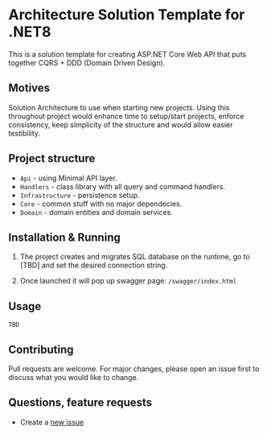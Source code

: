 # Architecture Solution Template for .NET8

This is a solution template for creating ASP.NET Core Web API that puts together CQRS + DDD (Domain Driven Design).

## Motives

Solution Architecture to use when starting new projects. Using this throughout project would enhance time to setup/start projects, enforce consistency, keep simplicity of the structure and would allow easier testibility.
 
## Project structure

- `Api` - using Minimal API layer.
- `Handlers` - class library with all query and command handlers.
- `Infrastructure` - persistence setup.
- `Core` - common stuff with no major dependecies.
- `Domain` - domain entities and domain services.

## Installation & Running

1. The project creates and migrates SQL database on the runtime, go to [TBD] and set the desired connection string. 

2. Once launched it will pop up swagger page: `/swagger/index.html`

## Usage 

```TBD```

  
## Contributing

Pull requests are welcome. For major changes, please open an issue first to discuss what you would like to change.

## Questions, feature requests

- Create a [new issue](https://github.com/gecapo/cqrs-ddd-template/issues/new)
